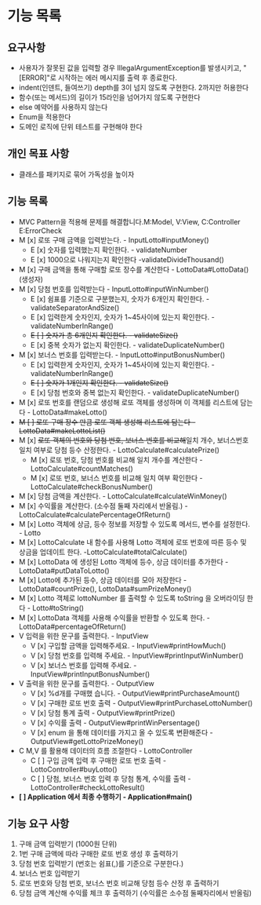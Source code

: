 # 기능 목록
## 요구사항
- 사용자가 잘못된 값을 입력할 경우 IllegalArgumentException를 발생시키고, "[ERROR]"로 시작하는 에러 메시지를 출력 후 종료한다.
- indent(인덴트, 들여쓰기) depth를 3이 넘지 않도록 구현한다. 2까지만 허용한다
- 함수(또는 메서드)의 길이가 15라인을 넘어가지 않도록 구현한다
- else 예약어를 사용하지 않는다
- Enum을 적용한다
- 도메인 로직에 단위 테스트를 구현해야 한다
## 개인 목표 사항
- 클래스를 패키지로 묶어 가독성을 높이자
## 기능 목록
- MVC Pattern을 적용해 문제를 해결합니다.M:Model, V:View, C:Controller E:ErrorCheck
- M [x] 로또 구매 금액을 입력받는다. - InputLotto#inputMoney()
  - E [x] 숫자를 입력했는지 확인한다. - validateNumber
  - E [x] 1000으로 나워지는지 확인한다 -validateDivideThousand()
- M [x] 구매 금액을 통해 구매할 로또 장수를 계산한다 - LottoData#LottoData() (생성자)
- M [x] 당첨 번호를 입력받는다 - InputLotto#inputWinNumber()
  - E [x] 쉼표를 기준으로 구분했는지, 숫자가 6개인지 확인한다. - validateSeparatorAndSize()
  - E [x] 입력한게 숫자인지, 숫자가 1~45사이에 있는지 확인한다. - validateNumberInRange()
  - ~~E [ ] 숫자가 총 6개인지 확인한다. - validateSize()~~
  - E [x] 중복 숫자가 없는지 확인한다. - validateDuplicateNumber()
- M [x] 보너스 번호를 입력받는다. - InputLotto#inputBonusNumber()
  - E [x] 입력한게 숫자인지, 숫자가 1~45사이에 있는지 확인한다. - validateNumberInRange()
  - ~~E [ ] 숫자가 1개인지 확인한다. - validateSize()~~
  - E [x] 당첨 번호와 중복 없는지 확인한다. - validateDuplicateNumber()
- M [x] 로또 번호를 랜덤으로 생성해 로또 객체를 생성하며 이 객체를 리스트에 담는다 - LottoData#makeLotto()
- ~~M [ ] 로또 구매 장수 만큼 로또 객체 생성해 리스트에 담는다 - LottoData#makeLottoList()~~
- M [x] ~~로또 객체의 번호와 당첨 번호, 보너스 번호를 비교해~~일치 개수, 보너스번호 일치 여부로 당첨 등수 산정한다. - LottoCalculate#calculatePrize()
  - M [x] 로또 번호, 당첨 번호를 비교해 일치 개수를 계산한다 - LottoCalculate#countMatches()
  - M [x] 로또 번호, 보너스 번호를 비교해 일치 여부 확인한다 - LottoCalculate#checkBonusNumber()
- M [x] 당첨 금액을 계산한다. - LottoCalculate#calculateWinMoney()
- M [x] 수익률을 계산한다. (소수점 둘째 자리에서 반올림.) - LottoCalculate#calculatePercentageOfReturn()
- M [x] Lotto 객체에 상금, 등수 정보를 저장할 수 있도록 메서드, 변수를 설정한다. - Lotto
- M [x] LottoCalculate 내 함수를 사용해 Lotto 객체에 로또 번호에 따른 등수 및 상금을 업데이트 한다. -LottoCalculate#totalCalculate()
- M [x] LottoData 에 생성된 Lotto 객체에 등수, 상금 데이터를 추가한다 - LottoData#putDataToLotto()
- M [x] Lotto에 추가된 등수, 상금 데이터를 모아 저장한다 - LottoData#countPrize(), LottoData#sumPrizeMoney()
- M [x] Lotto 객체로 lottoNumber 를 출력할 수 있도록 toString 을 오버라이딩 한다 - Lotto#toString()
- M [x] LottoData 객체를 사용해 수익률을 반환할 수 있도록 한다. - LottoData#percentageOfReturn()
- V 입력을 위한 문구를 출력한다. - InputView
  - V [x] 구입할 금액을 입력해주세요. - InputView#printHowMuch()
  - V [x] 당첨 번호를 입력해 주세요. - InputView#printInputWinNumber()
  - V [x] 보너스 번호를 입력해 주세요. - InputView#printInputBonusNumber()
- V 출력을 위한 문구를 출력한다. - OutputView
  - V [x] %d개를 구매했 습니다. - OutputView#printPurchaseAmount()
  - V [x] 구매한 로또 번호 출력 - OutputView#printPurchaseLottoNumber()
  - V [x] 당첨 통계 출력 - OutputView#printPrize()
  - V [x] 수익률 출력 - OutputView#printWinPersentage()
  - V [x] enum 을 통해 데이터를 가지고 올 수 있도록 변환해준다 - OutputView#getLottoPrizeMoney()
- C M,V 를 활용해 데이터의 흐름 조절한다 - LottoController
  - C [ ] 구입 금액 입력 후 구매한 로또 번호 출력 - LottoController#buyLotto()
  - C [ ] 당첨, 보너스 번호 입력 후 당첨 통계, 수익률 출력 - LottoController#checkLottoResult()
- **[ ] Application 에서 최종 수행하기 - Application#main()**


## 기능 요구 사항
1. 구매 금액 입력받기 (1000원 단위)
2. 1번 구매 금액에 따라 구매한 로또 번호 생성 후 출력하기
3. 당첨 번호 입력받기 (번호는 쉼표(,)를 기준으로 구분한다.)
4. 보너스 번호 입력받기
5. 로또 번호와 당첨 번호, 보너스 번호 비교해 당첨 등수 산정 후 출력하기
6. 당첨 금액 계산해 수익률 체크 후 출력하기 (수익률은 소수점 둘째자리에서 반올림)
